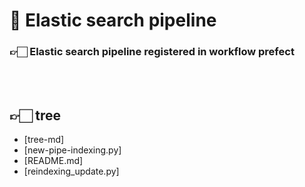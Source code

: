 

# 🤖 Elastic search pipeline

### 👉🏻 Elastic search pipeline registered in workflow prefect
<br>
<br>

## 👉🏻 tree
 * [tree-md]
 * [new-pipe-indexing.py]
 * [README.md]
 * [reindexing_update.py]